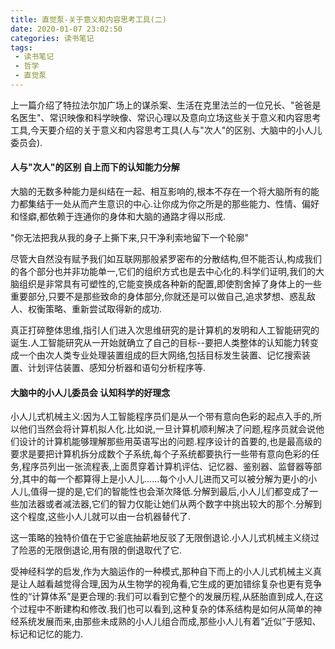 ```yaml
---
title: 直觉泵-关于意义和内容思考工具(二)
date: 2020-01-07 23:02:50
categories: 读书笔记
tags:
 - 读书笔记
 - 哲学
 - 直觉泵
---
```


上一篇介绍了特拉法尔加广场上的谋杀案、生活在克里法兰的一位兄长、"爸爸是名医生"、常识映像和科学映像、常识心理以及意向立场这些关于意义和内容思考工具,今天要介绍的关于意义和内容思考工具(人与"次人"的区别、大脑中的小人儿委员会).

<!--more-->

#### 人与"次人"的区别  自上而下的认知能力分解

大脑的无数多种能力是纠结在一起、相互影响的,根本不存在一个将大脑所有的能力都集结于一处从而产生意识的中心.让你成为你之所是的那些能力、性情、偏好和怪癖,都依赖于连通你的身体和大脑的通路才得以形成.

"你无法把我从我的身子上撕下来,只干净利索地留下一个轮廓"

尽管大自然没有赋予我们如互联网那般紧罗密布的分散结构,但不能否认,构成我们的各个部分也并非功能单一,它们的组织方式也是去中心化的.科学们证明,我们的大脑组织是非常具有可塑性的,它能变换成各种新的配置,即使割舍掉了身体上的一些重要部分,只要不是那些致命的身体部分,你就还是可以做自己,追求梦想、惑乱敌人、权衡策略、重新尝试取得新的成功.

真正打碎整体思维,指引人们进入次思维研究的是计算机的发明和人工智能研究的诞生.人工智能研究从一开始就确立了自己的目标--要把人类整体的认知能力转变成一个由次人类专业处理装置组成的巨大网络,包括目标发生装置、记忆搜索装置、计划评估装置、感知分析器和语句分析程序等.

#### 大脑中的小人儿委员会  认知科学的好理念

小人儿式机械主义:因为人工智能程序员们是从一个带有意向色彩的起点入手的,所以他们当然会将计算机拟人化.比如说,一旦计算机顺利解决了问题,程序员就会说他们设计的计算机能够理解那些用英语写出的问题.程序设计的首要的,也是最高级的要求是要把计算机拆分成数个子系统,每个子系统都要执行一些带有意向色彩的任务,程序员列出一张流程表,上面贯穿着计算机评估、记忆器、鉴别器、监督器等部分,其中的每一个都算得上是小人儿......每个小人儿进而又可以被分解为更小的小人儿,值得一提的是,它们的智能性也会渐次降低.分解到最后,小人儿们都变成了一些加法器或者减法器,它们的智力仅能让她们从两个数字中挑出较大的那个.分解到这个程度,这些小人儿就可以由一台机器替代了.

这一策略的独特价值在于它釜底抽薪地反驳了无限倒退论.小人儿式机械主义绕过了险恶的无限倒退论,用有限的倒退取代了它.

受神经科学的启发,作为大脑运作的一种模式,那种自下而上的小人儿式机械主义真是让人越看越觉得合理,因为从生物学的视角看,它生成的更加错综复杂也更有竞争性的“计算体系”是更合理的:我们可以看到它整个的发展历程,从胚胎直到成人,在这个过程中不断建构和修改.我们也可以看到,这种复杂的体系结构是如何从简单的神经系统发展而来,由那些未成熟的小人儿组合而成,那些小人儿有着“近似”于感知、标记和记忆的能力.
